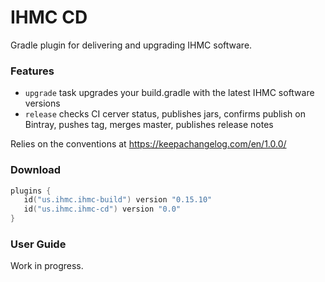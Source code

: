 # IHMC CD

Gradle plugin for delivering and upgrading IHMC software.

### Features

- `upgrade` task upgrades your build.gradle with the latest IHMC software versions
- `release` checks CI cerver status, publishes jars, confirms publish on Bintray, pushes tag, merges master, publishes release notes

Relies on the conventions at https://keepachangelog.com/en/1.0.0/

### Download

```kotlin
plugins {
   id("us.ihmc.ihmc-build") version "0.15.10"
   id("us.ihmc.ihmc-cd") version "0.0"
}
```

### User Guide

Work in progress.
